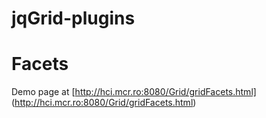 jqGrid-plugins
==========

Facets
=====

Demo page at [http://hci.mcr.ro:8080/Grid/gridFacets.html] (http://hci.mcr.ro:8080/Grid/gridFacets.html)